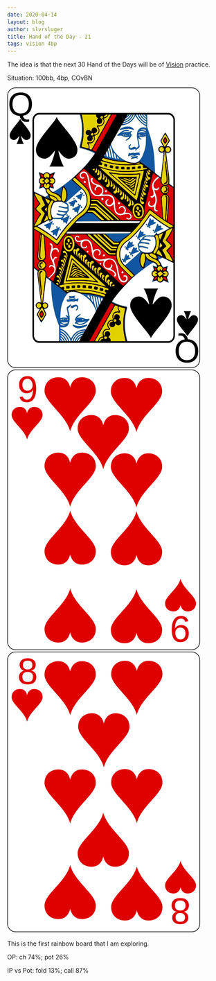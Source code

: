 ```yaml
---
date: 2020-04-14
layout: blog
author: slvrsluger
title: Hand of the Day - 21
tags: vision 4bp
---
```


The idea is that the next 30 Hand of the Days will be of [Vision](https://www.runitonce.com/vision/) practice.

Situation: 100bb, 4bp, COvBN

![card-image](/assets/cards/QS.svg#5cards)
![card-image](/assets/cards/9H.svg#5cards)
![card-image](/assets/cards/8H.svg#5cards)

This is the first rainbow board that I am exploring.

OP: ch 74%; pot 26%

IP vs Pot: fold 13%; call 87%
